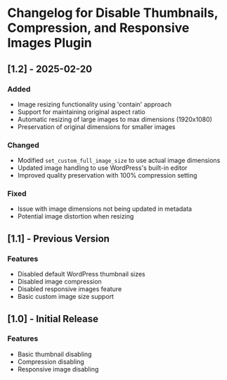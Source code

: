 # Changelog for Disable Thumbnails, Compression, and Responsive Images Plugin

## [1.2] - 2025-02-20
### Added
- Image resizing functionality using 'contain' approach
- Support for maintaining original aspect ratio
- Automatic resizing of large images to max dimensions (1920x1080)
- Preservation of original dimensions for smaller images

### Changed
- Modified `set_custom_full_image_size` to use actual image dimensions
- Updated image handling to use WordPress's built-in editor
- Improved quality preservation with 100% compression setting

### Fixed
- Issue with image dimensions not being updated in metadata
- Potential image distortion when resizing

## [1.1] - Previous Version
### Features
- Disabled default WordPress thumbnail sizes
- Disabled image compression
- Disabled responsive images feature
- Basic custom image size support

## [1.0] - Initial Release
### Features
- Basic thumbnail disabling
- Compression disabling
- Responsive image disabling
